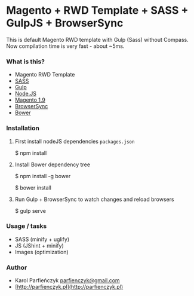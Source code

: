 # Magento + RWD Template + SASS + GulpJS + BrowserSync #

This is default Magento RWD template with Gulp (Sass) without Compass.
Now compilation time is very fast - about ~5ms.  


### What is this? ###

* Magento RWD Template  
* [SASS](http://sass-lang.com/)
* [Gulp](http://gulpjs.com/)
* [Node.JS](https://nodejs.org/)
* [Magento 1.9](http://magento.com/)
* [BrowserSync](http://browsersync.io/)
* [Bower](http://bower.io/)


### Installation ###

1) First install nodeJS dependencies `packages.json`

    $ npm install
    
2) Install Bower dependency tree
    
    $ npm install -g bower
    
    $ bower install

3) Run Gulp + BrowserSync to watch changes and reload browsers

    $ gulp serve


### Usage / tasks ###

* SASS (minify + uglify)
* JS (JShint + minify)
* Images (optimization)


### Author ###

* Karol Parfieńczyk <parfienczyk@gmail.com>
* [http://parfienczyk.pl](http://parfienczyk.pl)
